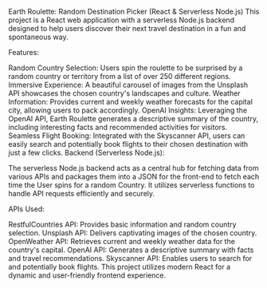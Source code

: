 Earth Roulette: Random Destination Picker (React & Serverless Node.js)
This project is a React web application with a serverless Node.js backend designed to help users discover their next travel destination in a fun and spontaneous way.

Features:

Random Country Selection: Users spin the roulette to be surprised by a random country or territory from a list of over 250 different regions.
Immersive Experience: A beautiful carousel of images from the Unsplash API showcases the chosen country's landscapes and culture.
Weather Information: Provides current and weekly weather forecasts for the capital city, allowing users to pack accordingly.
OpenAI Insights: Leveraging the OpenAI API, Earth Roulette generates a descriptive summary of the country, including interesting facts and recommended activities for visitors.
Seamless Flight Booking: Integrated with the Skyscanner API, users can easily search and potentially book flights to their chosen destination with just a few clicks.
Backend (Serverless Node.js):

The serverless Node.js backend acts as a central hub for fetching data from various APIs and packages them into a JSON for the front-end to fetch each time the User spins for a random Country. It utilizes serverless functions to handle API requests efficiently and securely.

APIs Used:

RestfulCountries API: Provides basic information and random country selection.
Unsplash API: Delivers captivating images of the chosen country.
OpenWeather API: Retrieves current and weekly weather data for the country's capital.
OpenAI API: Generates a descriptive summary with facts and travel recommendations.
Skyscanner API: Enables users to search for and potentially book flights.
This project utilizes modern React for a dynamic and user-friendly frontend experience.

